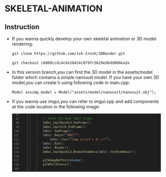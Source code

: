 # SKELETAL-ANIMATION

## Instruction  

- If you wanna quickly develop your own skeletal animation or 3D model rendering:  

	```
	git clone https://github.com/zsh-Iresh/3DRender.git
	```
	```
	git checkout c0d68ccdc4c6e18424c079fc5629edbdd800ea2e
	```
- In this version branch,you can find the 3D model in the assets/model folder which contains a simple nanosuit model.
If you have your own 3D model,you can create it using following code in main.cpp:  
	```
	Model assimp_model = Model("assets/model/nanosuit/nanosuit.obj");
	```
- If you wanna use imgui,you can refer to imgui.cpp and 
add components at the code location in the following image:  

	![img](images/1.png)